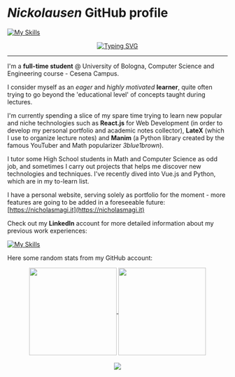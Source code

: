 # _Nickolausen_ GitHub profile
[![My Skills](https://skillicons.dev/icons?i=js,jquery,html,css,react,vite,bash,latex,java,kotlin,py,c,cs,dotnet,github)](https://skillicons.dev)

<div align="center">
  <a href="https://git.io/typing-svg"><img src="https://readme-typing-svg.demolab.com?font=Consola+Sans&pause=1000&color=2FF722&background=00C2FF00&center=true&vCenter=true&multiline=true&random=true&width=435&height=62&lines=Aspirant+Software+Engineer;CS+and+Engineering+Student+%40+UniBO" alt="Typing SVG" /></a>
</div>
<hr>

I'm a **full-time student** @ University of Bologna, Computer Science and Engineering course - Cesena Campus. 

I consider myself as an _eager_ and _highly motivated_ **learner**, quite often trying to go beyond the 'educational level' of concepts taught during lectures.

I'm currently spending a slice of my spare time trying to learn new popular and niche technologies such as **React.js** for Web Development (in order to develop my personal portfolio and academic notes collector), **LateX** (which I use to organize lecture notes) and **Manim** (a Python library created by the famous YouTuber and Math popularizer _3blue1brown_).

I tutor some High School students in Math and Computer Science as odd job, and sometimes I carry out projects that helps me discover new technologies and techniques. I've recently dived into Vue.js and Python, which are in my to-learn list.

I have a personal website, serving solely as portfolio for the moment - more features are going to be added in a foreseeable future: [https://nicholasmagi.it](https://nicholasmagi.it)

Check out my **LinkedIn** account for more detailed information about my previous work experiences: 

[![My Skills](https://skillicons.dev/icons?i=linkedin)](https://www.linkedin.com/in/nicholas-magi-23a5a2240/)

Here some random stats from my GitHub account:
<div align="center">
  <a href="https://github.com/nickolausen/github-readme-stats">
    <img height=200 align="center" src="https://github-readme-stats.vercel.app/api?username=nickolausen&theme=transparent&rank_icon=github" />
  </a>
  <a href="https://github.com/nickolausen/convoychat">
    <img height=200 align="center" src="https://github-readme-stats.vercel.app/api/top-langs?username=nickolausen&layout=compact&langs_count=8&card_width=320&theme=transparent" />
  </a>
  <br/>
  <br/>
  <img src="https://komarev.com/ghpvc/?username=Nickolausen&color=red&label=STALKERS&abbreviated=true&style=for-the-badge" />
</div>
